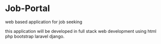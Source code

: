 # Job-Portal
web based application for job seeking

this application will be developed in full stack web development using html php bootstrap laravel django.
